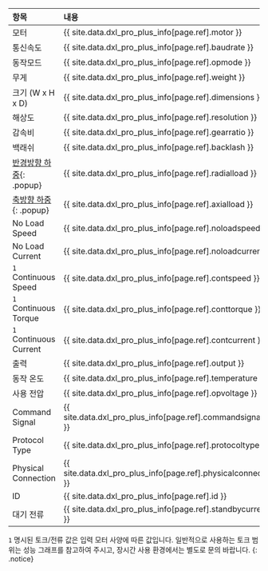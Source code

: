 
| 항목                      | 내용                                                           |
|:--------------------------|:---------------------------------------------------------------|
| 모터                      | {{ site.data.dxl_pro_plus_info[page.ref].motor }}              |
| 통신속도                  | {{ site.data.dxl_pro_plus_info[page.ref].baudrate }}           |
| 동작모드                  | {{ site.data.dxl_pro_plus_info[page.ref].opmode }}             |
| 무게                      | {{ site.data.dxl_pro_plus_info[page.ref].weight }}             |
| 크기 (W x H x D)          | {{ site.data.dxl_pro_plus_info[page.ref].dimensions }}         |
| 해상도                    | {{ site.data.dxl_pro_plus_info[page.ref].resolution }}         |
| 감속비                    | {{ site.data.dxl_pro_plus_info[page.ref].gearratio }}          |
| 백래쉬                    | {{ site.data.dxl_pro_plus_info[page.ref].backlash }}           |{% if site.data.dxl_pro_plus_info[page.ref].radialload != 'N/A' %}
| [반경방향 하중]{: .popup} | {{ site.data.dxl_pro_plus_info[page.ref].radialload }}         |{% else %}{% endif %}{% if site.data.dxl_pro_plus_info[page.ref].axialload != 'N/A' %}
| [축방향 하중]{: .popup}   | {{ site.data.dxl_pro_plus_info[page.ref].axialload }}          |{% else %}{% endif %}
| No Load Speed             | {{ site.data.dxl_pro_plus_info[page.ref].noloadspeed }}        |
| No Load Current           | {{ site.data.dxl_pro_plus_info[page.ref].noloadcurrent }}      |
| `1` Continuous Speed      | {{ site.data.dxl_pro_plus_info[page.ref].contspeed }}          |
| `1` Continuous Torque     | {{ site.data.dxl_pro_plus_info[page.ref].conttorque }}         |
| `1` Continuous Current    | {{ site.data.dxl_pro_plus_info[page.ref].contcurrent }}        |
| 출력                      | {{ site.data.dxl_pro_plus_info[page.ref].output }}             |
| 동작 온도                 | {{ site.data.dxl_pro_plus_info[page.ref].temperature }}        |
| 사용 전압                 | {{ site.data.dxl_pro_plus_info[page.ref].opvoltage }}          |
| Command Signal            | {{ site.data.dxl_pro_plus_info[page.ref].commandsignalkr }}    |
| Protocol Type             | {{ site.data.dxl_pro_plus_info[page.ref].protocoltypekr }}     |
| Physical Connection       | {{ site.data.dxl_pro_plus_info[page.ref].physicalconnection }} |
| ID                        | {{ site.data.dxl_pro_plus_info[page.ref].id }}                 |
| 대기 전류                 | {{ site.data.dxl_pro_plus_info[page.ref].standbycurrent }}     |

`1` 명시된 토크/전류 값은 입력 모터 사양에 따른 값입니다. 일반적으로 사용하는 토크 범위는 성능 그래프를 참고하여 주시고, 장시간 사용 환경에서는 별도로 문의 바랍니다.
{: .notice}

[반경방향 하중]: /assets/images/dxl/axial_radial_load_pro.png
[축방향 하중]: /assets/images/dxl/axial_radial_load_pro.png
